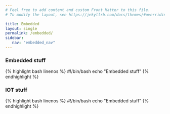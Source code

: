 ```yaml
---
# Feel free to add content and custom Front Matter to this file.
# To modify the layout, see https://jekyllrb.com/docs/themes/#overriding-theme-defaults

title: Embedded
layout: single
permalink: /embedded/
sidebar:
   nav: "embedded_nav"
---
```

###  Embedded stuff
   {% highlight bash linenos %}
	#!/bin/bash
	echo "Embedded stuff"
   {% endhighlight %}

### IOT stuff
   {% highlight bash linenos %}
	#!/bin/bash
	echo "Embedded stuff"
   {% endhighlight %}

